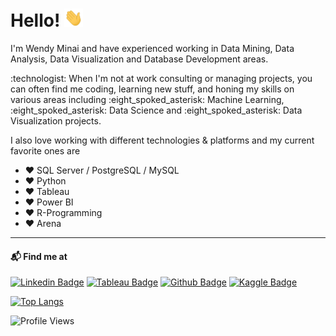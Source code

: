 # Hello! <img src="https://raw.githubusercontent.com/ptyadana/ptyadana/master/wave.gif" width="30px">
<p>I'm Wendy Minai and have experienced working in Data Mining, Data Analysis, Data Visualization and Database Development areas.</p>

<p>:technologist: When I'm not at work consulting or managing projects, you can often find me coding, learning new stuff, and honing my skills on various areas including :eight_spoked_asterisk: Machine Learning, :eight_spoked_asterisk: Data Science and :eight_spoked_asterisk: Data Visualization projects.</p>

I also love working with different technologies & platforms and my current favorite ones are
- :heart: SQL Server / PostgreSQL / MySQL
- :heart: Python
- :heart: Tableau
- :heart: Power BI
- :heart: R-Programming
- :heart: Arena

----

#### 📬 Find me at
[![Linkedin Badge](https://img.shields.io/badge/-LinkedIn-blue?style=flat-square&logo=Linkedin&logoColor=white&link=https://www.linkedin.com/in/phonethiriyadana)](https://www.linkedin.com/in/phonethiriyadana)
[![Tableau Badge](http://img.shields.io/badge/-Tableau-orange?style=flat-square&logo=tableau&logoColor=white&link=https://public.tableau.com/profile/phonethiriyadana#!/)](https://public.tableau.com/profile/phonethiriyadana#!/)
[![Github Badge](http://img.shields.io/badge/-Github-black?style=flat-square&logo=github&link=https://github.com/ptyadana/)](https://github.com/ptyadana) 
[![Kaggle Badge](https://img.shields.io/badge/-Kaggle-blue?style=flat-square&logo=kaggle&logoColor=white&link=https://www.kaggle.com/phonethiriyadana)](https://www.kaggle.com/phonethiriyadana) 


[![Top Langs](https://github-readme-stats.vercel.app/api/top-langs/?username=ptyadana&layout=compact)](https://github.com/ptyadana/github-readme-stats)

![Profile Views](https://komarev.com/ghpvc/?username=ptyadana)
